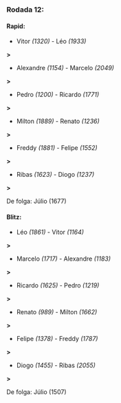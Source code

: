 ### Rodada 12:

#### Rapid:

* Vitor *(1320)*     -     Léo *(1933)*

 **>** 
* Alexandre *(1154)*     -     Marcelo *(2049)*

 **>** 
* Pedro *(1200)*     -     Ricardo *(1771)*

 **>** 
* Milton *(1889)*     -     Renato *(1236)*

 **>** 
* Freddy *(1881)*     -     Felipe *(1552)*

 **>** 
* Ribas *(1623)*     -     Diogo *(1237)*

 **>** 

De folga: Júlio (1677)

#### Blitz:

* Léo *(1861)*     -     Vitor *(1164)*

 **>** 
* Marcelo *(1717)*     -     Alexandre *(1183)*

 **>** 
* Ricardo *(1625)*     -     Pedro *(1219)*

 **>** 
* Renato *(989)*     -     Milton *(1662)*

 **>** 
* Felipe *(1378)*     -     Freddy *(1787)*

 **>** 
* Diogo *(1455)*     -     Ribas *(2055)*

 **>** 

De folga: Júlio (1507)

